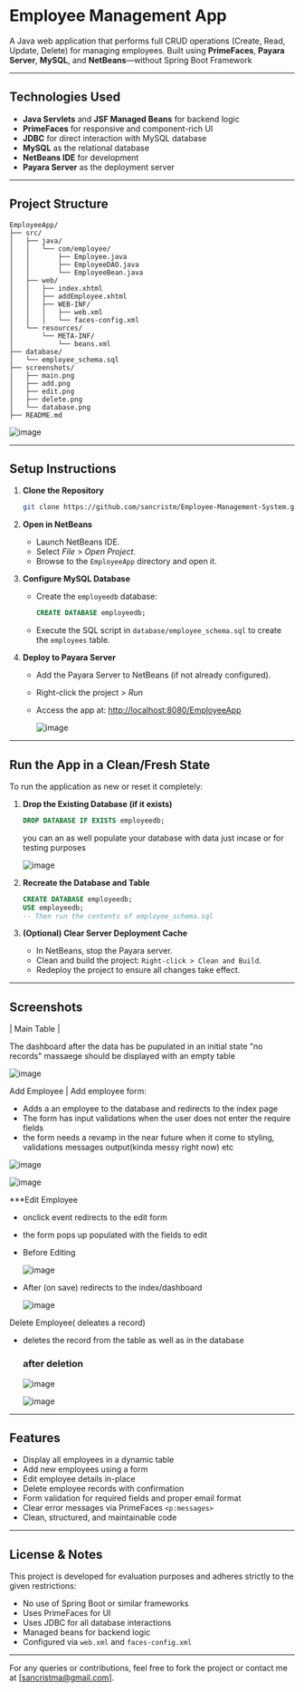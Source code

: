 # Employee Management App

A Java web application that performs full CRUD operations (Create, Read, Update, Delete) for managing employees. Built using **PrimeFaces**, **Payara Server**, **MySQL**, and **NetBeans**—without Spring Boot Framework

---

##  Technologies Used

- **Java Servlets** and **JSF Managed Beans** for backend logic
- **PrimeFaces** for responsive and component-rich UI
- **JDBC** for direct interaction with MySQL database
- **MySQL** as the relational database
- **NetBeans IDE** for development
- **Payara Server** as the deployment server

---

##  Project Structure

```
EmployeeApp/
├── src/
│   ├── java/
│   │   └── com/employee/
│   │       ├── Employee.java
│   │       ├── EmployeeDAO.java
│   │       └── EmployeeBean.java
│   ├── web/
│   │   ├── index.xhtml
│   │   ├── addEmployee.xhtml
│   │   ├── WEB-INF/
│   │   │   ├── web.xml
│   │   │   └── faces-config.xml
│   └── resources/
│       └── META-INF/
│           └── beans.xml
├── database/
│   └── employee_schema.sql
├── screenshots/
│   ├── main.png
│   ├── add.png
│   ├── edit.png
│   ├── delete.png
│   └── database.png
├── README.md
```

![image](https://github.com/user-attachments/assets/c79cf11f-715b-4f5f-b0b3-9d102d5cdc66)


---

##  Setup Instructions

1. **Clone the Repository**

   ```bash
   git clone https://github.com/sancristm/Employee-Management-System.git 
   ```

2. **Open in NetBeans**

   - Launch NetBeans IDE.
   - Select *File* > *Open Project*.
   - Browse to the `EmployeeApp` directory and open it.

3. **Configure MySQL Database**

   - Create the `employeedb` database:
     ```sql
     CREATE DATABASE employeedb;
     ```
   - Execute the SQL script in `database/employee_schema.sql` to create the `employees` table.

4. **Deploy to Payara Server**

   - Add the Payara Server to NetBeans (if not already configured).
   - Right-click the project > *Run*
   - Access the app at: [http://localhost:8080/EmployeeApp](http://localhost:8080/EmployeeApp)
     
  
     ![image](https://github.com/user-attachments/assets/e8a047c4-fbb1-4fb1-974d-2c40a2fdb845)


---

##  Run the App in a Clean/Fresh State

To run the application as new or reset it completely:

1. **Drop the Existing Database (if it exists)**
   ```sql
   DROP DATABASE IF EXISTS employeedb;
   ```
   you can an as well populate your database with data just incase or for testing purposes

   ![image](https://github.com/user-attachments/assets/c70e3f16-b26d-4f7d-8892-4efbd95a624e)


3. **Recreate the Database and Table**
   ```sql
   CREATE DATABASE employeedb;
   USE employeedb;
   -- Then run the contents of employee_schema.sql
   ```

4. **(Optional) Clear Server Deployment Cache**
   - In NetBeans, stop the Payara server.
   - Clean and build the project: `Right-click > Clean and Build`.
   - Redeploy the project to ensure all changes take effect.
  

     


---

##  Screenshots

| Main Table | 

The dashboard after the data has be pupulated in an initial state "no records" massaege should be displayed with an empty table

![image](https://github.com/user-attachments/assets/e4bf239c-c97f-4e44-9f21-8c478390fb49)



Add Employee | 
Add employee form: 
- Adds a an employee to the database and redirects to the index page
- The form has input validations when the user does not enter the require fields
- the form needs a revamp in the near future when it come to styling, validations messages output(kinda messy right now) etc 

![image](https://github.com/user-attachments/assets/57efe202-aabd-43d3-a171-c71fdbc99425)

![image](https://github.com/user-attachments/assets/c33bd064-b88a-4583-8de6-2523e0cd6c48)



***Edit Employee 
- onclick event redirects to the edit form
- the form pops up populated with the fields to edit
- Before Editing

  ![image](https://github.com/user-attachments/assets/59649e26-3145-49f7-850f-777aca0b697f)
  
  
- After (on save) redirects to the index/dashboard

  
  ![image](https://github.com/user-attachments/assets/1fdc9e7d-5ded-4cda-b6b2-ddd35e6d7e6a)


  

Delete Employee( deleates a record)
- deletes the record from the table as well as in the database
  ### after deletion
  ![image](https://github.com/user-attachments/assets/a40923bf-3387-4ff8-b066-8cc7cc89ae0a)

  
  ![image](https://github.com/user-attachments/assets/065ef69b-11f7-47f0-9be2-fbb849cef986)





---

##  Features

- Display all employees in a dynamic table
- Add new employees using a form
- Edit employee details in-place
- Delete employee records with confirmation
- Form validation for required fields and proper email format
- Clear error messages via PrimeFaces `<p:messages>`
- Clean, structured, and maintainable code

---

##  License & Notes

This project is developed for evaluation purposes and adheres strictly to the given restrictions:

- No use of Spring Boot or similar frameworks
- Uses PrimeFaces for UI
- Uses JDBC for all database interactions
- Managed beans for backend logic
- Configured via `web.xml` and `faces-config.xml`

---

For any queries or contributions, feel free to fork the project or contact me at [sancristma@gmail.com].
